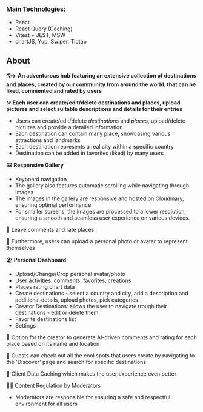 ### Main Technologies:

- React
- React Query (Caching)
- Vitest + JEST, MSW
- chartJS, Yup, Swiper, Tiptap

## About

🌎✈️ **An adventurous hub featuring an extensive collection of destinations and places, created by our community from around the world, that can be liked, commented and rated by users**

⚒️ **Each user can create/edit/delete destinations and places, upload pictures and select suitable descriptions and details for their entries**
 - Users can create/edit/delete _destinations_ and _places_, upload/delete pictures and provide a detailed information
 - Each destination can contain many place, showcasing various attractions and landmarks
 - Each destination represents a real city within a specific country
 - Destination can be added in favorites (liked) by many users

🖼️ **Responsive Gallery**
 - Keyboard navigation
 - The gallery also features automatic scrolling while navigating through images
 - The images in the gallery are responsive and hosted on Cloudinary, ensuring optimal performance
 - For smaller screens, the images are processed to a lower resolution, ensuring a smooth and seamless user experience on various devices.

💬 Leave comments and rate places

📸 Furthermore, users can upload a personal photo or avatar to represent themselves

🏖️ **Personal Dashboard**
 - Upload/Change/Crop personal avatar/photo
 - User activities: comments, favorites, creations
 - Places rating chart data
 - Create destinations - select a country and city, add a description and additional details, upload photos, pick categories
 - Creator Destinations: allows the user to navigate trough their destinations - edit or delete them.
 - Favorite destinations list
 - Settings

🤖 Option for the creator to generate AI-driven comments and rating for each place based on its name and location

🔎 Guests can check out all the cool spots that users create by navigating to the 'Discover' page and search for specific destinations

👾 Client Data Caching which makes the user experience even better

👮🏻 Content Regulation by Moderators
 - Moderators are responsible for ensuring a safe and respectful environment for all users